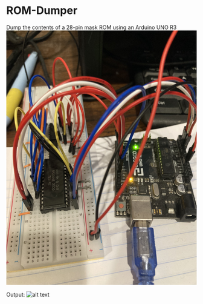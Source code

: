# ROM-Dumper
Dump the contents of a 28-pin mask ROM using an Arduino UNO R3
![alt text](https://github.com/sebeid4556/ROM-Dumper/blob/main/pics/board.jpeg?raw=true)

Output:
![alt text](https://github.com/sebeid4556/ROM-Dumper/blob/main/pics/output.jpeg?raw=true)